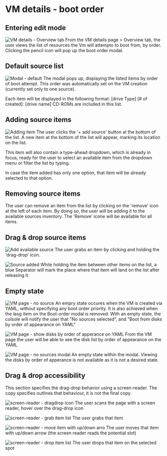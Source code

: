# VM details - boot order

## Entering edit mode
![VM details - Overview tab](img/C1-0-0.jpg)
From the VM details page > Overview tab, the user views the list of resources the Vm will attempto to boot from, by order.
Clicking the pencil icon will pop up the boot order modal.

## Default source list
![Modal - default](img/C1-1-0.jpg)
The modal pops up, displaying the listed items by order of boot attempt.
This order was automatically set on the VM creation (currently set only to one source).

Each item will be displayed in the following format:
[drive Type] [# of created]: [drive name]
CD-ROMs are included in this list.

## Adding source items
![Adding item](img/C1-1-2.jpg)
The user clicks the '+ add source' button at the bottom of the list.
A new item at the bottom of the list will appear, marking its location on the list. 

This item will also contain a type-ahead dropdown, which is already in focus, ready for the user to select an available item from the dropdown menu or filter the list by typing.

In case the item added has only one option, that item will be already selected to that option.

## Removing source items
The user can remove an item from the list by clicking on the 'remove' icon at the left of each item. By doing so, the user will be adding it to the available sources inventory.
The 'Remove' icone will be available for all items.

## Drag & drop source items
![Add available source](img/C1-2-0.jpg)
The user grabs an item by clicking and holding the 'drag-drop' icon.

![Source added](img/C1-2-1.jpg)
While holding the item between other items on the list, a blue Separator will mark the place where that item will land on the list after releasing it.

## Empty state
![VM page - no source](img/C2-0-0.jpg)
An empry state occures when the VM is created via YAML, without specifying any boot order priority.
It is also achieved when the lasg item on the Boot-order modal is removed.
With an empty state, the colsole will notify the user that "No sources selected", and "Boot from disks by order of appearance on YAML"

![VM page - show disks by order of apperance on YAML](img/C2-0-1.jpg)
From the VM page the user will be able to see the disk list by order of appearance on the YAML

![VM page - no sources modal](img/C2-1-0.jpg)
An empty state within the modal.
Viewing the disks by order of apperance is not available as it is not a desired state.


## Drag & drop accessibility
This section specifies the drag-drop behavior using a screen-reader. The copy specifies outlines that behaviour, it is not the final copy.

![screen-reader - dragdrop icon](img/C1-3-0.jpg)
The user scans the page with a screen reader, hover over the drag-drop icon

![screen-reader - grab item list](img/c1-3-1.jpg)
The user grabs that item

![screen-reader - move item with up/down arro](img/C1-3-2.jpg)
The user moves that item with up/down arrow (the screen reader reads the potential slot)

![screen-reader - drop item list](img/C1-3-3.jpg)
The user drops that item on the selected spot
